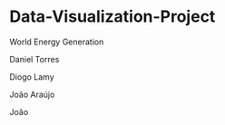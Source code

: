 # Data-Visualization-Project
World Energy Generation


Daniel Torres

Diogo Lamy

João Araújo

João 
